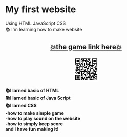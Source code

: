<h1 align="left">My first website</h1>
<p align="left">
  Using HTML JavaScript CSS<br>
  📚 I'm learning how to make website <br>
</p>
<h2 align="center">
  <a href="https://lovely-conkies-eda9f0.netlify.app/" target="_blank">
    💥the game link here💥
  </a> 
</h2>
<div align="center">
        <img src="Screenshot/2qrcode.png" alt="Centered GIF">
</div>


<p  ><strong>
  📚I larned basic of HTML<br>
  📚I larned basic of Java Script<br>
  📚I larned CSS <br>
    -how to make simple game<br>
    -how to play sound on the website <br>
    -how to simply keep score <br>
  and i have fun making it!
</strong></p>
